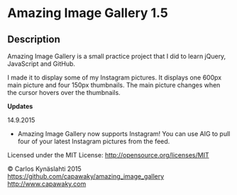 # Amazing Image Gallery 1.5
## Description
Amazing Image Gallery is a small practice project that I did to learn jQuery, JavaScript and GitHub. 

I made it to display some of my Instagram pictures. It displays one 600px main picture and four 150px thumbnails. The main picture changes when the cursor hovers over the thumbnails.

**Updates**

14.9.2015
- Amazing Image Gallery now supports Instagram! You can use AIG to pull four of your latest Instagram pictures from the feed.

Licensed under the MIT License:
http://opensource.org/licenses/MIT

© Carlos Kynäslahti 2015
https://github.com/capawaky/amazing_image_gallery
http://www.capawaky.com
